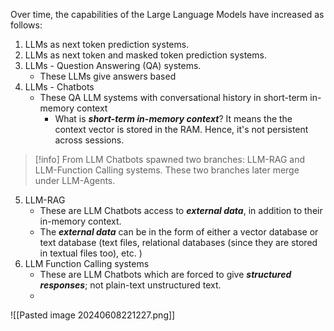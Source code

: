 Over time, the capabilities of the Large Language Models have increased as follows:
1. LLMs as next token prediction systems.
2. LLMs as next token and masked token prediction systems.
3. LLMs - Question Answering (QA) systems.
	- These LLMs give answers based 
4. LLMs - Chatbots
	- These QA LLM systems with conversational history in short-term in-memory context
		- What is ***short-term in-memory context***? It means the the context vector is stored in the RAM. Hence, it's not persistent across sessions.
> [!info]
> From LLM Chatbots spawned two branches: LLM-RAG and LLM-Function Calling systems. These two branches later merge under LLM-Agents.

5. LLM-RAG 
	- These are LLM Chatbots access to ***external data***, in addition to their in-memory context.
	- The ***external data*** can be in the form of either a vector database or text database (text files, relational databases (since they are stored in textual files too), etc. )
6. LLM Function Calling systems
	- These are LLM Chatbots which are forced to give ***structured responses***; not plain-text unstructured text.
	- 

![[Pasted image 20240608221227.png]]